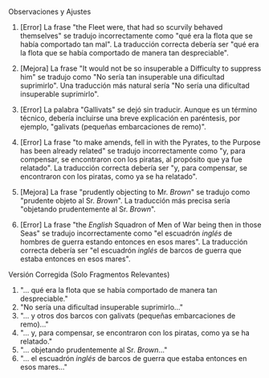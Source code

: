 Observaciones y Ajustes

1. [Error] La frase "the Fleet were, that had so scurvily behaved themselves" se tradujo incorrectamente como "qué era la flota que se había comportado tan mal". La traducción correcta debería ser "qué era la flota que se había comportado de manera tan despreciable".

2. [Mejora] La frase "It would not be so insuperable a Difficulty to suppress him" se tradujo como "No sería tan insuperable una dificultad suprimirlo". Una traducción más natural sería "No sería una dificultad insuperable suprimirlo".

3. [Error] La palabra "Gallivats" se dejó sin traducir. Aunque es un término técnico, debería incluirse una breve explicación en paréntesis, por ejemplo, "galivats (pequeñas embarcaciones de remo)".

4. [Error] La frase "to make amends, fell in with the Pyrates, to the Purpose has been already related" se tradujo incorrectamente como "y, para compensar, se encontraron con los piratas, al propósito que ya fue relatado". La traducción correcta debería ser "y, para compensar, se encontraron con los piratas, como ya se ha relatado".

5. [Mejora] La frase "prudently objecting to Mr. _Brown_" se tradujo como "prudente objeto al Sr. _Brown_". La traducción más precisa sería "objetando prudentemente al Sr. _Brown_".

6. [Error] La frase "the _English_ Squadron of Men of War being then in those Seas" se tradujo incorrectamente como "el escuadrón _inglés_ de hombres de guerra estando entonces en esos mares". La traducción correcta debería ser "el escuadrón _inglés_ de barcos de guerra que estaba entonces en esos mares".

Versión Corregida (Solo Fragmentos Relevantes)

1. "... qué era la flota que se había comportado de manera tan despreciable."
2. "No sería una dificultad insuperable suprimirlo..."
3. "... y otros dos barcos con galivats (pequeñas embarcaciones de remo)..."
4. "... y, para compensar, se encontraron con los piratas, como ya se ha relatado."
5. "... objetando prudentemente al Sr. _Brown_..."
6. "... el escuadrón _inglés_ de barcos de guerra que estaba entonces en esos mares..."